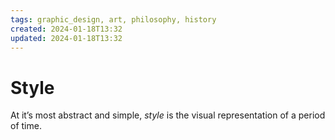 ```yaml
---
tags: graphic_design, art, philosophy, history
created: 2024-01-18T13:32
updated: 2024-01-18T13:32
---
```


# Style

At it’s most abstract and simple, _style_ is the visual representation of a period of time.
